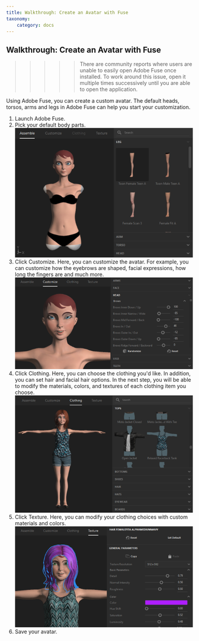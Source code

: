 ```yaml
---
title: Walkthrough: Create an Avatar with Fuse
taxonomy:
    category: docs
---
```


## Walkthrough: Create an Avatar with Fuse

>>>>>There are community reports where users are unable to easily open Adobe Fuse once installed. To work around this issue, open it multiple times successively until you are able to open the application.

Using Adobe Fuse, you can create a custom avatar. The default heads, torsos, arms and legs in Adobe Fuse can help you start your customization.

1. Launch Adobe Fuse.
2. Pick your default body parts. ![](fuse-assemble.png)
3. Click Customize. Here, you can customize the avatar. For example, you can customize how the eyebrows are shaped, facial expressions, how long the fingers are and much more. ![](fuse-customize.png)
4. Click Clothing. Here, you can choose the clothing you'd like. In addition, you can set hair and facial hair options. In the next step, you will be able to modify the materials, colors, and textures of each clothing item you choose.![](fuse-clothing.png)
5. Click Texture. Here, you can modify your clothing choices with custom materials and colors. ![](fuse-texture.png)
6. Save your avatar.

